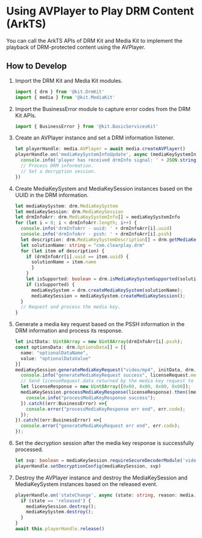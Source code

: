 # Using AVPlayer to Play DRM Content (ArkTS)

You can call the ArkTS APIs of DRM Kit and Media Kit to implement the playback of DRM-protected content using the AVPlayer.

## How to Develop

1. Import the DRM Kit and Media Kit modules.

   ```ts
   import { drm } from '@kit.DrmKit'
   import { media } from '@kit.MediaKit'
   ```

2. Import the BusinessError module to capture error codes from the DRM Kit APIs.

   ```ts
   import { BusinessError } from '@kit.BasicServicesKit'
   ```

3. Create an AVPlayer instance and set a DRM information listener.

   ```ts
   let playerHandle: media.AVPlayer = await media.createAVPlayer()
   playerHandle.on('mediaKeySystemInfoUpdate', async (mediaKeySystemInfo: drm.MediaKeySystemInfo[]) => {
     console.info('player has received drmInfo signal: ' + JSON.stringify(mediaKeySystemInfo))
     // Process DRM information.
     // Set a decryption session.
   })
   ```

4. Create MediaKeySystem and MediaKeySession instances based on the UUID in the DRM information.

   ```ts
   let mediaKeySystem: drm.MediaKeySystem
   let mediaKeySession: drm.MediaKeySession
   let drmInfoArr: drm.MediaKeySystemInfo[] = mediaKeySystemInfo
   for (let i = 0; i < drmInfoArr.length; i++) {
     console.info('drmInfoArr - uuid: ' + drmInfoArr[i].uuid)
     console.info('drmInfoArr - pssh: ' + drmInfoArr[i].pssh)
     let description: drm.MediaKeySystemDescription[] = drm.getMediaKeySystems();
     let solutionName: string = "com.clearplay.drm"
     for (let item of description) {
       if (drmInfoArr[i].uuid == item.uuid) {
         solutionName = item.name
         }
       }
       let isSupported: boolean = drm.isMediaKeySystemSupported(solutionName, "video/mp4");
       if (isSupported) {
         mediaKeySystem = drm.createMediaKeySystem(solutionName);
         mediaKeySession = mediaKeySystem.createMediaKeySession();
     }
     // Request and process the media key.
   }
   ```

5. Generate a media key request based on the PSSH information in the DRM information and process its response.

   ```ts
   let initData: Uint8Array = new Uint8Array(drmInfoArr[i].pssh);
   const optionsData: drm.OptionsData[] = [{
     name: "optionalDataName",
     value: "optionalDataValue"
   }]
   mediaKeySession.generateMediaKeyRequest("video/mp4", initData, drm.MediaKeyType.MEDIA_KEY_TYPE_ONLINE, optionsData).then(async (licenseRequest) => {
     console.info("generateMediaKeyRequest success", licenseRequest.mediaKeyRequestType, licenseRequest.data, licenseRequest.defaultURL);
     // Send licenseRequest.data returned by the media key request to the DRM service through a network request to obtain a media key response and process the response.
     let licenseResponse = new Uint8Array([0x00, 0x00, 0x00, 0x00]);
     mediaKeySession.processMediaKeyResponse(licenseResponse).then((mediaKeyId: Uint8Array) => {
       console.info("processMediaKeyResponse success");
     }).catch((err:BusinessError) =>{
       console.error("processMediaKeyResponse err end", err.code);
     });
   }).catch((err:BusinessError) =>{
     console.error("generateMediaKeyRequest err end", err.code);
   });
   ```

6. Set the decryption session after the media key response is successfully processed.

   ```ts
   let svp: boolean = mediaKeySession.requireSecureDecoderModule('video/avc');
   playerHandle.setDecryptionConfig(mediaKeySession, svp)
   ```

7. Destroy the AVPlayer instance and destroy the MediaKeySession and MediaKeySystem instances based on the released event.

   ```ts
   playerHandle.on('stateChange', async (state: string, reason: media.StateChangeReason) => {
     if (state == 'released') {
       mediaKeySession.destroy();
       mediaKeySystem.destroy();
     }
   }
   await this.playerHandle.release()
   ```
